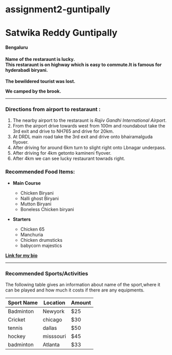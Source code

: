 # assignment2-guntipally

# Satwika Reddy Guntipally

#### Bengaluru

#### Name of the restaraunt is lucky. <br> This restaraunt is on highway which is easy to commute.It is famous for hyderabadi biryani.

**The bewildered tourist was lost.**

**We camped by the brook.**

---
### **Directions from airport to restaraunt :**
1.  The nearby airport to the restaraunt is *Rajiv Gandhi International Airport*.
2. From the airport drive towards west from 100m and roundabout take the 3rd exit and drive to NH765 and drive for 20km.
3. At DRDL main road take the 3rd exit and drive onto bhairamalguda flyover.
4. After driving for around 6km turn to slight right onto Lbnagar underpass.
5. After driving for 4km getonto kamineni flyover.
6. After 4km we can see lucky restaurant towrads right.

### **Recommended Food Items:**
* **Main Course**
     * Chicken Biryani
     * Nalli ghost Biryani
     * Mutton Biryani
     * Boneless Chicken biryani

* **Starters**
     * Chicken 65
     * Manchuria
     * Chicken drumsticks
     * babycorn majestics

**[Link for my bio](AboutMe.md)**

---
### **Recommended Sports/Activities**
The following table gives an information about name of the sport,where it can be played and how much it costs if there are any equipments.

| Sport Name | Location | Amount |
| --- | --- | --- |
| Badminton | Newyork | $25 |
| Cricket | chicago | $30 |
| tennis | dallas | $50 |
| hockey | misssouri | $45 |
| badminton | Atlanta | $33 |
 


